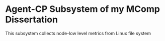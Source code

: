 # Agent-CP Subsystem of my MComp Dissertation
This subsystem collects node-low level metrics from Linux file system
